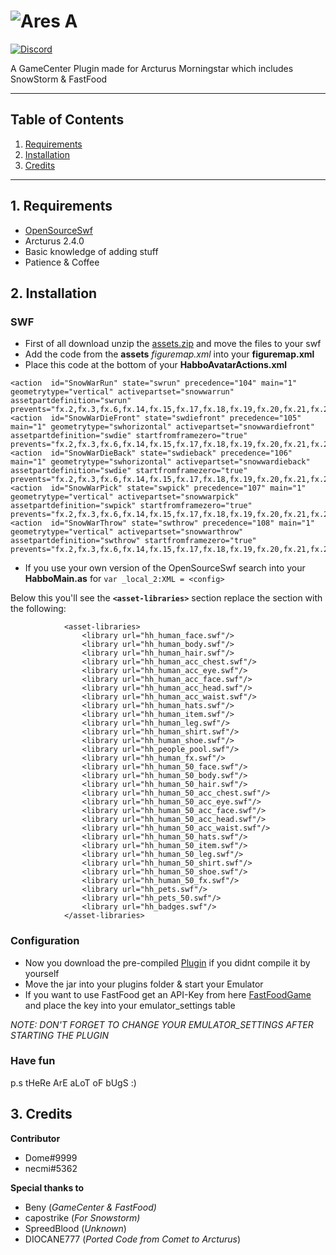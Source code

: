 # ![Ares A](https://i.imgur.com/1zelxEp.png)  
  
[![Discord](https://img.shields.io/discord/683417203546128387?color=%237289DA&label=Discord)](https://discord.gg/pN7ZMFw)  
  
A GameCenter Plugin made for Arcturus Morningstar which includes SnowStorm & FastFood  
  
---  
  
## Table of Contents  
  
1. [Requirements](#1-requirements)
2. [Installation](#2-installation)  
3. [Credits](#3-credits)  
  
--- 
## 1. Requirements
- [OpenSourceSwf](https://git.krews.org/Dome/cleaned-up-swf-source)
- Arcturus 2.4.0
- Basic knowledge of adding stuff
- Patience & Coffee
	

## 2. Installation  

### SWF
- First of all download unzip the [assets.zip](https://git.krews.org/ares/gamecenter/uploads/1f57e1c085f7a111cbf3efa0be29a2b8/assets.zip) and move the files to your swf
- Add the code from the  **assets** *figuremap.xml*  into your **figuremap.xml**
- Place this code at the bottom of your **HabboAvatarActions.xml**
<!-- SnowWar -->
    <action  id="SnowWarRun" state="swrun" precedence="104" main="1" geometrytype="vertical" activepartset="snowwarrun" assetpartdefinition="swrun" prevents="fx.2,fx.3,fx.6,fx.14,fx.15,fx.17,fx.18,fx.19,fx.20,fx.21,fx.22,fx.33,fx.34,fx.35,fx.36,fx.38,fx.39,fx.45,fx.46,fx.48,fx.54,fx.55,fx.56,fx.57,fx.58,fx.69,fx.71,fx.72,fx.89,fx.90,fx.91,fx.92,fx.94,fx.97,fx.100,fx.104,fx.107,fx.108,fx.115,fx.116,fx.117,fx.118,fx.119,fx.120,fx.121,fx.122,fx.123,fx.124,fx.125,fx.127,fx.129,fx.130,fx.131,fx.132,fx.134,fx.135,fx.136,fx.137,fx.138,fx.139,fx.140,fx.141,fx.142,fx.143,fx.144,fx.145,fx.146,fx.147,fx.148,fx.149,fx.150,fx.151,fx.152,fx.153,fx.154,fx.155,fx.156,fx.157,dance"/>
    <action  id="SnowWarDieFront" state="swdiefront" precedence="105" main="1" geometrytype="swhorizontal" activepartset="snowwardiefront" assetpartdefinition="swdie" startfromframezero="true" prevents="fx.2,fx.3,fx.6,fx.14,fx.15,fx.17,fx.18,fx.19,fx.20,fx.21,fx.22,fx.33,fx.34,fx.35,fx.36,fx.38,fx.39,fx.45,fx.46,fx.48,fx.54,fx.55,fx.56,fx.57,fx.58,fx.69,fx.71,fx.72,fx.89,fx.90,fx.91,fx.92,fx.94,fx.97,fx.100,fx.104,fx.105,fx.107,fx.108,fx.115,fx.116,fx.117,fx.118,fx.119,fx.120,fx.121,fx.122,fx.123,fx.124,fx.125,fx.127,fx.129,fx.130,fx.131,fx.132,fx.134,fx.135,fx.136,fx.137,fx.138,fx.139,fx.140,fx.141,fx.142,fx.143,fx.144,fx.145,fx.146,fx.147,fx.148,fx.149,fx.150,fx.151,fx.152,fx.153,fx.154,fx.155,fx.156,fx.157,dance"/>
    <action  id="SnowWarDieBack" state="swdieback" precedence="106" main="1" geometrytype="swhorizontal" activepartset="snowwardieback" assetpartdefinition="swdie" startfromframezero="true" prevents="fx.2,fx.3,fx.6,fx.14,fx.15,fx.17,fx.18,fx.19,fx.20,fx.21,fx.22,fx.33,fx.34,fx.35,fx.36,fx.38,fx.39,fx.45,fx.46,fx.48,fx.54,fx.55,fx.56,fx.57,fx.58,fx.69,fx.71,fx.72,fx.89,fx.90,fx.91,fx.92,fx.94,fx.97,fx.100,fx.104,fx.105,fx.107,fx.108,fx.115,fx.116,fx.117,fx.118,fx.119,fx.120,fx.121,fx.122,fx.123,fx.124,fx.125,fx.127,fx.129,fx.130,fx.131,fx.132,fx.134,fx.135,fx.140,fx.141,fx.142,fx.143,fx.144,fx.145,fx.146,fx.147,fx.148,fx.149,fx.150,fx.151,fx.152,fx.153,fx.154,fx.155,fx.156,fx.157,dance"/>
    <action  id="SnowWarPick" state="swpick" precedence="107" main="1" geometrytype="vertical" activepartset="snowwarpick" assetpartdefinition="swpick" startfromframezero="true" prevents="fx.2,fx.3,fx.6,fx.14,fx.15,fx.17,fx.18,fx.19,fx.20,fx.21,fx.22,fx.33,fx.34,fx.35,fx.36,fx.38,fx.39,fx.45,fx.46,fx.48,fx.54,fx.55,fx.56,fx.57,fx.58,fx.69,fx.71,fx.72,fx.89,fx.90,fx.91,fx.92,fx.94,fx.97,fx.100,fx.104,fx.105,fx.107,fx.108,fx.115,fx.116,fx.117,fx.118,fx.119,fx.120,fx.121,fx.122,fx.123,fx.124,fx.125,fx.127,fx.129,fx.130,fx.131,fx.132,fx.134,fx.135,fx.136,fx.137,fx.138,fx.139,fx.140,fx.141,fx.142,fx.143,fx.144,fx.145,fx.146,fx.147,fx.148,fx.149,fx.150,fx.151,fx.152,fx.153,fx.154,fx.155,fx.156,fx.157,dance"/>
    <action  id="SnowWarThrow" state="swthrow" precedence="108" main="1" geometrytype="vertical" activepartset="snowwarthrow" assetpartdefinition="swthrow" startfromframezero="true" prevents="fx.2,fx.3,fx.6,fx.14,fx.15,fx.17,fx.18,fx.19,fx.20,fx.21,fx.22,fx.33,fx.34,fx.35,fx.36,fx.38,fx.39,fx.45,fx.46,fx.48,fx.54,fx.55,fx.56,fx.57,fx.58,fx.69,fx.71,fx.72,fx.89,fx.90,fx.91,fx.92,fx.94,fx.97,fx.100,fx.104,fx.105,fx.107,fx.108,fx.115,fx.116,fx.117,fx.118,fx.119,fx.120,fx.121,fx.122,fx.123,fx.124,fx.125,fx.127,fx.129,fx.130,fx.131,fx.132,fx.134,fx.135,fx.136,fx.137,fx.138,fx.139,fx.140,fx.141,fx.142,fx.143,fx.144,fx.145,fx.146,fx.147,fx.148,fx.149,fx.150,fx.151,fx.152,fx.153,fx.154,fx.155,fx.156,fx.157,dance"/>
   
   - If you use your own version of the OpenSourceSwf search into your **HabboMain.as** for
   `var _local_2:XML = <config>`
   
  Below this you'll see the  **`<asset-libraries>`** section
  replace the section with the following:
  

    			<asset-libraries>
					<library url="hh_human_face.swf"/>
					<library url="hh_human_body.swf"/>
					<library url="hh_human_hair.swf"/>
					<library url="hh_human_acc_chest.swf"/>
					<library url="hh_human_acc_eye.swf"/>
					<library url="hh_human_acc_face.swf"/>
					<library url="hh_human_acc_head.swf"/>
					<library url="hh_human_acc_waist.swf"/>
					<library url="hh_human_hats.swf"/>
					<library url="hh_human_item.swf"/>
					<library url="hh_human_leg.swf"/>
					<library url="hh_human_shirt.swf"/>
					<library url="hh_human_shoe.swf"/>
					<library url="hh_people_pool.swf"/>
					<library url="hh_human_fx.swf"/>
					<library url="hh_human_50_face.swf"/>
					<library url="hh_human_50_body.swf"/>
					<library url="hh_human_50_hair.swf"/>
					<library url="hh_human_50_acc_chest.swf"/>
					<library url="hh_human_50_acc_eye.swf"/>
					<library url="hh_human_50_acc_face.swf"/>
					<library url="hh_human_50_acc_head.swf"/>
					<library url="hh_human_50_acc_waist.swf"/>
					<library url="hh_human_50_hats.swf"/>
					<library url="hh_human_50_item.swf"/>
					<library url="hh_human_50_leg.swf"/>
					<library url="hh_human_50_shirt.swf"/>
					<library url="hh_human_50_shoe.swf"/>
					<library url="hh_human_50_fx.swf"/>
					<library url="hh_pets.swf"/>
					<library url="hh_pets_50.swf"/>
					<library url="hh_badges.swf"/>
				</asset-libraries>
### Configuration
- Now you download the pre-compiled [Plugin](https://git.krews.org/ares/gamecenter/uploads/fd4557930dda0bd928d4267232fb46ad/GameCenter-1.0.jar) if you didnt compile it by yourself
- Move the jar into your plugins folder & start your Emulator
- If you want to use FastFood get an API-Key from here [FastFoodGame](https://www.thefastfoodgame.com/) and place the key into your emulator_settings table

*NOTE: DON'T FORGET TO CHANGE YOUR EMULATOR_SETTINGS AFTER STARTING THE PLUGIN*

### Have fun
 p.s tHeRe ArE aLoT oF bUgS :)

## 3. Credits

**Contributor**
 - Dome#9999
 - necmi#5362

**Special thanks to**
 - Beny (*GameCenter & FastFood)*
 -  capostrike  (*For Snowstorm)*
 - SpreedBlood  (*Unknown*)
 - DIOCANE777 (*Ported Code from Comet to Arcturus*)
